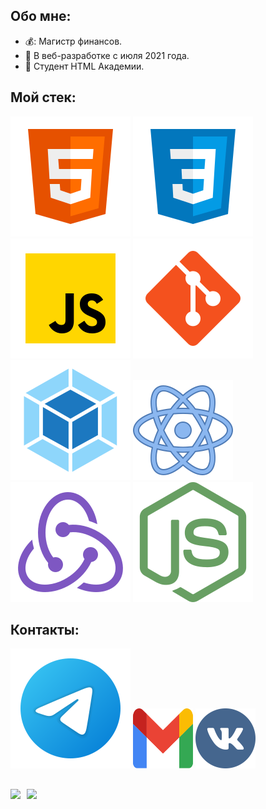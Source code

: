 ## Обо мне:
* 💰: Магистр финансов.
* :running: В веб-разработке с июля 2021 года.
* :orange_book: Студент HTML Академии.

## Мой стек:
![HTML](./svg/html-5.svg)
![CSS](./svg/css3.svg)
![JS](./svg/JS.svg)
![Git](./svg/git.svg)
![Webpack](./svg/webpack.svg)
![React](./svg/react.svg)
![Redux](./svg/redux.svg)
![Node](./svg/nodejs.svg)
<!-- ![Express](./svg/expressjs.svg)
![MongoDB](./svg/mongodb.svg) -->

## Контакты:
<!-- [<img src="./svg/Linkedin.svg">](https://www.linkedin.com/in/andreysdrv/) -->
[<img src="./svg/telegram.svg">](https://t.me/baglyukov)
[<img src="./svg/gmail.svg" width="96px" height="96px">](mailto:zerg41@gmail.com)
[<img src="./svg/vk.svg" width="96px" height="96px">](https://vk.com/baglyukov)
<!-- [<img src="./svg/ig.svg" width="96px" height="96px">](https://vk.com/baglyukov) -->

##
<div>
  <a href="https://github-readme-stats.vercel.app/api?username=zerg41&hide=contribs&show_icons=true&theme=react">
    <img  align="left" height="130" style="margin-right: 10px" src="https://github-readme-stats.vercel.app/api?username=zerg41&hide=contribs&show_icons=true&theme=react" />
  </a>
  <a href="https://github-readme-stats.vercel.app/api/top-langs/?username=zerg41&layout=compact&theme=react">
    <img align="left" height="130" src="https://github-readme-stats.vercel.app/api/top-langs/?username=zerg41&layout=compact&theme=react" />
  </a>
</div>
